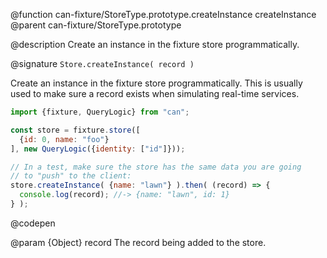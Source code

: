 @function can-fixture/StoreType.prototype.createInstance createInstance
@parent can-fixture/StoreType.prototype

@description Create an instance in the fixture store programmatically.

@signature `Store.createInstance( record )`

  Create an instance in the fixture store programmatically.  This is usually
  used to make sure a record exists when simulating real-time services.

  ```js
  import {fixture, QueryLogic} from "can";

  const store = fixture.store([
    {id: 0, name: "foo"}
  ], new QueryLogic({identity: ["id"]}));

  // In a test, make sure the store has the same data you are going
  // to "push" to the client:
  store.createInstance( {name: "lawn"} ).then( (record) => {
    console.log(record); //-> {name: "lawn", id: 1}
  } );
  ```
  @codepen

  @param {Object} record The record being added to the store.
